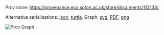 
Prov store: https://provenance.ecs.soton.ac.uk/store/documents/113133/

Alternative serialisations: [json](https://provenance.ecs.soton.ac.uk/store/documents/113133.json), [turtle](https://provenance.ecs.soton.ac.uk/store/documents/113133.ttl),
Graph: [svg](https://provenance.ecs.soton.ac.uk/store/documents/113133.svg), [PDF](https://provenance.ecs.soton.ac.uk/store/documents/113133.pdf), [png](https://provenance.ecs.soton.ac.uk/store/documents/113133.png)

![Prov Graph](https://provenance.ecs.soton.ac.uk/store/documents/113133.png)

        